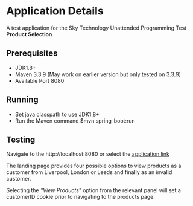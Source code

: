 Application Details
=============

A test application for the Sky Technology Unattended Programming Test **Product Selection**

Prerequisites
-------------

* JDK1.8+
* Maven 3.3.9  (May work on earlier version but only tested on 3.3.9)
* Available Port 8080

Running
-------

* Set java classpath to use JDK1.8+
* Run the Maven command $mvn spring-boot:run

Testing
-------

Navigate to the http://localhost:8080 or select the [application link](http://localhost:8080)

The landing page provides four possible options to view products as a
customer from Liverpool, London or Leeds and finally as an invalid customer.

Selecting the _"View Products"_ option from the relevant panel will set a customerID
cookie prior to navigating to the products page.







